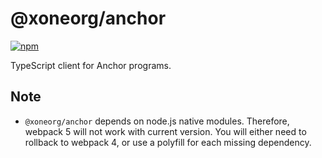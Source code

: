 # @xoneorg/anchor

[![npm](https://img.shields.io/npm/v/@xoneorg/anchor.svg?color=blue)](https://www.npmjs.com/package/@xoneorg/anchor)

TypeScript client for Anchor programs.

## Note

* `@xoneorg/anchor` depends on node.js native modules. Therefore, webpack 5 will not work with current version. You will either need to rollback to webpack 4, or use a polyfill for each missing dependency.
